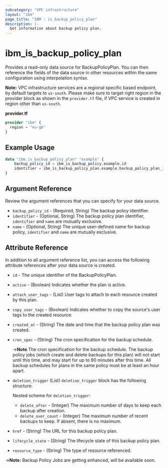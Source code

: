 ```yaml
---
subcategory: "VPC infrastructure"
layout: "ibm"
page_title: "IBM : is_backup_policy_plan"
description: |-
  Get information about backup policy plan.
---
```


# ibm_is_backup_policy_plan

Provides a read-only data source for BackupPolicyPlan. You can then reference the fields of the data source in other resources within the same configuration using interpolation syntax.

**Note:** 
VPC infrastructure services are a regional specific based endpoint, by default targets to `us-south`. Please make sure to target right region in the provider block as shown in the `provider.tf` file, if VPC service is created in region other than `us-south`.

**provider.tf**

```terraform
provider "ibm" {
  region = "eu-gb"
}
```

## Example Usage

```terraform
data "ibm_is_backup_policy_plan" "example" {
	backup_policy_id = ibm_is_backup_policy.example.id
	identifier = ibm_is_backup_policy_plan.example.backup_policy_plan_id
}
```

## Argument Reference
Review the argument references that you can specify for your data source. 

- `backup_policy_id` - (Required, String) The backup policy identifier.
- `identifier` - (Optional, String) The backup policy plan identifier, `identifier` and `name` are mutually exclusive.
- `name` - (Optional, String) The unique user-defined name for backup policy, `identifier` and `name` are mutually exclusive.

## Attribute Reference
In addition to all argument reference list, you can access the following attribute references after your data source is created.

- `id` -  The unique identifier of the BackupPolicyPlan.
- `active` - (Boolean) Indicates whether the plan is active.
- `attach_user_tags` - (List) User tags to attach to each resource created by this plan.
- `copy_user_tags` - (Boolean) Indicates whether to copy the source's user tags to the created resource.
- `created_at` - (String) The date and time that the backup policy plan was created.
- `cron_spec` - (String) The cron specification for the backup schedule.
	
	->**Note** The cron specification for the backup schedule. The backup policy jobs (which create and delete backups for this plan) will not start until this time, and may start for up to 90 minutes after this time.
	All backup schedules for plans in the same policy must be at least an hour apart.

- `deletion_trigger` (List) `deletion_trigger` block has the following structure:
	
	Nested scheme for `deletion_trigger`:
	- `delete_after` - (Integer) The maximum number of days to keep each backup after creation.
	- `delete_over_count` - (Integer) The maximum number of recent backups to keep. If absent, there is no maximum.
- `href` - (String) The URL for this backup policy plan.
- `lifecycle_state` - (String) The lifecycle state of this backup policy plan.
- `resource_type` - (String) The type of resource referenced.


->**Note:**  Backup Policy Jobs are getting enhanced, will be available soon.